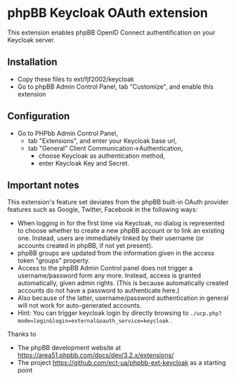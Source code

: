 # phpBB Keycloak OAuth extension

This extension enables phpBB OpenID Connect authentification on your Keycloak server.

## Installation
* Copy these files to ext/fjf2002/keycloak
* Go to phpBB Admin Control Panel, tab "Customize", and enable this extension

## Configuration
* Go to PHPbb Admin Control Panel,
  * tab "Extensions", and enter your Keycloak base url,
  * tab "General" Client Communication->Authentication,
    * choose Keycloak as authentication method,
    * enter Keycloak Key and Secret.

## Important notes
This extension's feature set deviates from the phpBB built-in OAuth provider features such as Google, Twitter, Facebook in the following ways:
* When logging in for the first time via Keycloak,
  no dialog is represented to choose whether to create a new phpBB account or to link an existing one.
  Instead, users are immediately linked by their username (or accounts created in phpBB, if not yet present).
* phpBB groups are updated from the information given in the access token "groups" property.
* Access to the phpBB Admin Control panel does not trigger a username/password form any more.
  Instead, access is granted automatically, given admin rights.
  (This is because automatically created accounts do not have a password to authenticate here.)
* Also because of the latter, username/password authentication in general will not work for auto-generated accounts.
* Hint: You can trigger keycloak login by directly browsing to `./ucp.php?mode=login&login=external&oauth_service=keycloak` .

Thanks to
 * The phpBB development website at https://area51.phpbb.com/docs/dev/3.2.x/extensions/
 * The project https://github.com/ect-ua/phpbb-ext-keycloak as a starting point

